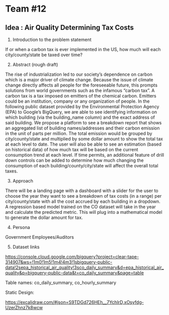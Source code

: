 # Team #12

## Idea : Air Quality Determining Tax Costs

1. Introduction to the problem statement

If or when a carbon tax is ever implemented in the US, how much will each city/county/state be taxed over time?

2. Abstract (rough draft)

The rise of industrialization led to our society’s dependence on carbon which is a major driver of climate change. Because the issue of climate change directly affects all people for the foreseeable future, this prompts solutions from world governments such as the infamous “carbon tax”. A carbon tax is a tax imposed on emitters of the chemical carbon. Emitters could be an institution, company or any organization of people. In the following public dataset provided by the Environmental Protection Agency (EPA) to Google’s BigQuery, we are able to see identifying information on which building (via the building_name column) and the exact address of said building. We propose a platform to see a breakdown report that shows an aggregated list of building names/addresses and their carbon emission in the unit of parts per million. The total emission would be grouped by city/county/state and multiplied by some dollar amount to show the total tax at each level to date. The user will also be able to see an estimation (based on historical data) of how much tax will be based on the current consumption trend at each level. If time permits, an additional feature of drill down controls can be added to determine how much changing the consumption of each building/county/city/state will affect the overall total taxes.

3. Approach

There will be a landing page with a dashboard with a slider for the user to choose the year they want to see a breakdown of tax costs (in a range) per city/county/state with all the cost accrued by each building in a dropdown. A regression based model trained on the CO dataset will take in the year and calculate the predicted metric. This will plug into a mathematical model to generate the dollar amount for tax.

4. Persona

Government Employees/Auditors

5. Dataset links

https://console.cloud.google.com/bigquery?project=clear-tape-314907&ws=!1m0!1m5!1m4!4m3!1sbigquery-public-data!2sepa_historical_air_quality!3sco_daily_summary&d=epa_historical_air_quality&p=bigquery-public-data&t=co_daily_summary&page=table

Table names: co_daily_summary, co_hourly_summary

Static Design:

https://excalidraw.com/#json=S9TDGd726HEh__7YchlrD,xOsyfdg-UzerZhnz7k8wcw
